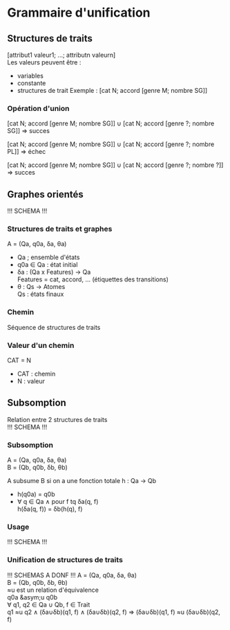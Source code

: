 # Grammaire d'unification

## Structures de traits
[attribut1 valeur1; ...; attributn valeurn]  
Les valeurs peuvent être :
* variables
* constante
* structures de trait
Exemple : [cat N; accord [genre M; nombre SG]]

### Opération d'union
[cat N; accord [genre M; nombre SG]]
&cup;
[cat N; accord [genre ?; nombre SG]]
&rArr; succes

[cat N; accord [genre M; nombre SG]]
&cup;
[cat N; accord [genre ?; nombre PL]]
&rArr; échec

[cat N; accord [genre M; nombre SG]]
&cup;
[cat N; accord [genre ?; nombre ?]]
&rArr; succes

## Graphes orientés

!!! SCHEMA !!!

### Structures de traits et graphes
A = (Qa, q0a, &delta;a, &theta;a)
* Qa ; ensemble d'états
* q0a &isin; Qa : état initial
* &delta;a : (Qa x Features) &rarr; Qa  
  Features = cat, accord, ... (étiquettes des transitions)
* &theta; : Qs &rarr; Atomes  
  Qs : états finaux

### Chemin
Séquence de structures de traits

### Valeur d'un chemin
CAT = N
* CAT : chemin
* N : valeur

## Subsomption
Relation entre 2 structures de traits  
!!! SCHEMA !!!

### Subsomption
A = (Qa, q0a, &delta;a, &theta;a)  
B = (Qb, q0b, &delta;b, &theta;b)  

A subsume B si on a une fonction totale h : Qa &rarr; Qb
* h(q0a) = q0b
* &forall; q &isin; Qa &and; pour f tq &delta;a(q, f)  
  h(&delta;a(q, f)) = &delta;b(h(q), f)

### Usage
!!! SCHEMA !!!

### Unification de structures de traits
!!! SCHEMAS A DONF !!!
A = (Qa, q0a, &delta;a, &theta;a)  
B = (Qb, q0b, &delta;b, &theta;b)  
&asymp;u est un relation d'équivalence  
q0a &asym;u q0b  
&forall; q1, q2 &isin; Qa &cup; Qb, f &isin; Trait  
q1 &asymp;u q2 &and; (&delta;a&cup;&delta;b)(q1, f) &and; (&delta;a&cup;&delta;b)(q2, f)
&rArr;  (&delta;a&cup;&delta;b)(q1, f) &asymp;u (&delta;a&cup;&delta;b)(q2, f)